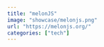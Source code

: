 ```yaml
---
title: "melonJS"
image: "showcase/melonjs.png"
url: "https://melonjs.org/"
categories: ["tech"]
---
```


